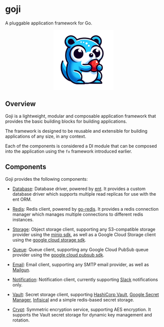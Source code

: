 # goji

A pluggable application framework for Go.

<div align="center">
  <img src="./logo.png" width="192px" />
</div>

## Overview

Goji is a lightweight, modular and composable application framework that provides the basic building blocks for building applications.

The framework is designed to be reusable and extensible for building applications of any size, in any context.

Each of the components is considered a DI module that can be composed into the application using the `fx` framework introduced earlier.

## Components

Goji provides the following components:

- [Database](./component/database): Database driver, powered by [ent](https://entgo.io/). It provides a custom database driver which supports multiple read replicas for use with the ent ORM.

- [Redis](./component/redis): Redis client, powered by [go-redis](https://github.com/redis/go-redis). It provides a redis connection manager which manages multiple connections to different redis instances.

- [Storage](./component/storage): Object storage client, supporting any S3-compatible storage provider using the [minio sdk](https://github.com/minio/minio-go), as well as a Google Cloud Storage client using the [google cloud storage sdk](https://pkg.go.dev/cloud.google.com/go/storage).

- [Queue](./component/queue): Queue client, supporting any Google Cloud PubSub queue provider using the [google cloud pubsub sdk](https://pkg.go.dev/cloud.google.com/go/pubsub).

- [Email](./component/email): Email client, supporting any SMTP email provider, as well as [Mailgun](https://www.mailgun.com).

- [Notification](./component/notification): Notification client, currently supporting [Slack](https://slack.com) notifications only.

- [Vault](./component/vault): Secret storage client, supporting [HashiCorp Vault](https://www.vaultproject.io), [Google Secret Manager](https://cloud.google.com/secret-manager), [Infisical](https://infisical.com) and a simple redis-based secret storage.

- [Crypt](./component/crypt): Symmetric encryption service, supporting AES encryption. It supports the Vault secret storage for dynamic key management and rotation.
